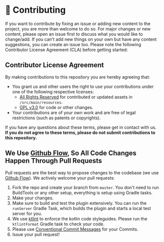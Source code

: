 # :wrench: Contributing
If you want to contribute by fixing an issue or adding new content to the project, you are more than welcome to do so. For major changes or new content, please open an issue first to discuss what you would like to change/add. If you can't add new things on your own but have any content suggestions, you can create an issue too. Please note the following Contributor License Agreement (CLA) before getting started:

## Contributor License Agreement
By making contributions to this repository you are hereby agreeing that:
- You grant us and other users the right to use your contributions under one of the following respective licenses:
    - [All Rights Reserved](https://en.wikipedia.org/wiki/All_rights_reserved) for contributed or updated assets in `/src/main/resources`.
    - [GPL v3.0](https://www.gnu.org/licenses/gpl-3.0.en.html) for code or other changes.
- Your contributions are of your own work and are free of legal restrictions (such as patents or copyrights).

If you have any questions about these terms, please get in contact with us. **If you do not agree to these terms, please do not submit contributions to this repository.**

## We Use [Github Flow](https://guides.github.com/introduction/flow/index.html), So All Code Changes Happen Through Pull Requests
Pull requests are the best way to propose changes to the codebase (we use [Github Flow](https://guides.github.com/introduction/flow/index.html)). We actively welcome your pull requests:

1. Fork the repo and create your branch from `master`. You don't need to run BuildTools or any other setup, everything is setup using Gradle tasks.
2. Make your changes.
3. Make sure to build and test the plugin extensively. You can run the `runServer` Gradle Task, which builds the plugin and starts a local test server for you.
4. We use [ktlint](https://github.com/pinterest/ktlint) to enforce the kotlin code styleguides. Please run the `ktlintFormat` Gradle task to check your code.
5. Please use [Conventional Commit Messages](https://www.conventionalcommits.org/en/v1.0.0/) for your Commits.
6. Issue your pull request!
